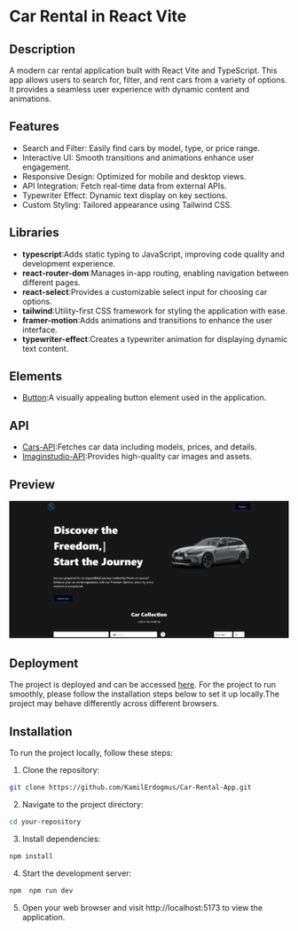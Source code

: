 # Car Rental in React Vite

## Description

A modern car rental application built with React Vite and TypeScript. This app allows users to search for, filter, and rent cars from a variety of options. It provides a seamless user experience with dynamic content and animations.

## Features

- Search and Filter: Easily find cars by model, type, or price range.
- Interactive UI: Smooth transitions and animations enhance user engagement.
- Responsive Design: Optimized for mobile and desktop views.
- API Integration: Fetch real-time data from external APIs.
- Typewriter Effect: Dynamic text display on key sections.
- Custom Styling: Tailored appearance using Tailwind CSS.

## Libraries

- **typescript**:Adds static typing to JavaScript, improving code quality and development experience.
- **react-router-dom**:Manages in-app routing, enabling navigation between different pages.
- **react-select**:Provides a customizable select input for choosing car options.
- **tailwind**:Utility-first CSS framework for styling the application with ease.
- **framer-motion**:Adds animations and transitions to enhance the user interface.
- **typewriter-effect**:Creates a typewriter animation for displaying dynamic text content.

## Elements

- [Button](https://uiverse.io/Itskrish01/tough-frog-18):A visually appealing button element used in the application.

## API

- [Cars-API](https://rapidapi.com/apininjas/api/cars-by-api-ninjas):Fetches car data including models, prices, and details.
- [Imaginstudio-API](https://www.imaginstudio.com/?r=0):Provides high-quality car images and assets.

## Preview

![ ](public/Car-Rental.gif)

## Deployment

The project is deployed and can be accessed [here](https://car-rental-h8amcpslp-quadriceps-projects.vercel.app/). For the project to run smoothly, please follow the installation steps below to set it up locally.The project may behave differently across different browsers.

## Installation

To run the project locally, follow these steps:

1. Clone the repository:

```bash
git clone https://github.com/KamilErdogmus/Car-Rental-App.git
```

2. Navigate to the project directory:

```bash
cd your-repository
```

3. Install dependencies:

```bash
npm install
```

4. Start the development server:

```bash
npm  npm run dev
```

5. Open your web browser and visit http://localhost:5173 to view the application.
